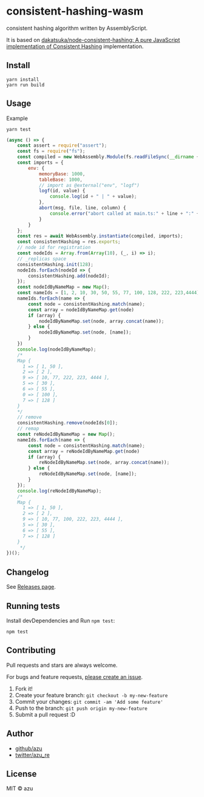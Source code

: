 # consistent-hashing-wasm

consistent hashing algorithm written by AssemblyScript.

It is based on [dakatsuka/node-consistent-hashing: A pure JavaScript implementation of Consistent Hashing](https://github.com/dakatsuka/node-consistent-hashing) implementation.

## Install

    yarn install
    yarn run build

## Usage

Example

    yarn test

```js
(async () => {
    const assert = require("assert");
    const fs = require("fs");
    const compiled = new WebAssembly.Module(fs.readFileSync(__dirname + "/../build/untouched.wasm"));
    const imports = {
        env: {
            memoryBase: 1000,
            tableBase: 1000,
            // import as @external("env", "logf")
            logf(id, value) {
                console.log(id + " | " + value);
            },
            abort(msg, file, line, column) {
                console.error("abort called at main.ts:" + line + ":" + column);
            }
        }
    };
    const res = await WebAssembly.instantiate(compiled, imports);
    const consistentHashing = res.exports;
    // node id for registration
    const nodeIds = Array.from(Array(10), (_, i) => i);
    // _replicas space
    consistentHashing.init(128);
    nodeIds.forEach(nodeId => {
        consistentHashing.add(nodeId);
    });
    const nodeIdByNameMap = new Map();
    const nameIds = [1, 2, 10, 30, 50, 55, 77, 100, 128, 222, 223,4444]
    nameIds.forEach(name => {
        const node = consistentHashing.match(name);
        const array = nodeIdByNameMap.get(node)
        if (array) {
            nodeIdByNameMap.set(node, array.concat(name));
        } else {
            nodeIdByNameMap.set(node, [name]);
        }
    })
    console.log(nodeIdByNameMap);
    /*
    Map {
      1 => [ 1, 50 ],
      2 => [ 2 ],
      9 => [ 10, 77, 222, 223, 4444 ],
      5 => [ 30 ],
      6 => [ 55 ],
      0 => [ 100 ],
      7 => [ 128 ]
    }
    */
    // remove
    consistentHashing.remove(nodeIds[0]);
    // remap
    const reNodeIdByNameMap = new Map();
    nameIds.forEach(name => {
        const node = consistentHashing.match(name);
        const array = reNodeIdByNameMap.get(node)
        if (array) {
            reNodeIdByNameMap.set(node, array.concat(name));
        } else {
            reNodeIdByNameMap.set(node, [name]);
        }
    });
    console.log(reNodeIdByNameMap);
    /*
    Map {
      1 => [ 1, 50 ],
      2 => [ 2 ],
      9 => [ 10, 77, 100, 222, 223, 4444 ],
      5 => [ 30 ],
      6 => [ 55 ],
      7 => [ 128 ]
    }
     */
})();
```

## Changelog

See [Releases page](https://github.com/azu/consistent-hashing-wasm/releases).

## Running tests

Install devDependencies and Run `npm test`:

    npm test

## Contributing

Pull requests and stars are always welcome.

For bugs and feature requests, [please create an issue](https://github.com/azu/consistent-hashing-wasm/issues).

1. Fork it!
2. Create your feature branch: `git checkout -b my-new-feature`
3. Commit your changes: `git commit -am 'Add some feature'`
4. Push to the branch: `git push origin my-new-feature`
5. Submit a pull request :D

## Author

- [github/azu](https://github.com/azu)
- [twitter/azu_re](https://twitter.com/azu_re)

## License

MIT © azu
